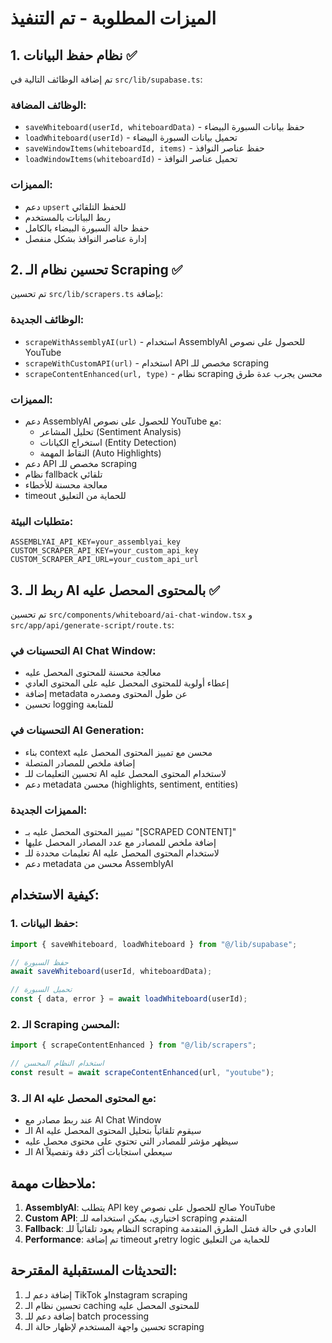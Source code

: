 # الميزات المطلوبة - تم التنفيذ

## 1. نظام حفظ البيانات ✅

تم إضافة الوظائف التالية في `src/lib/supabase.ts`:

### الوظائف المضافة:

- `saveWhiteboard(userId, whiteboardData)` - حفظ بيانات السبورة البيضاء
- `loadWhiteboard(userId)` - تحميل بيانات السبورة البيضاء
- `saveWindowItems(whiteboardId, items)` - حفظ عناصر النوافذ
- `loadWindowItems(whiteboardId)` - تحميل عناصر النوافذ

### المميزات:

- دعم `upsert` للحفظ التلقائي
- ربط البيانات بالمستخدم
- حفظ حالة السبورة البيضاء بالكامل
- إدارة عناصر النوافذ بشكل منفصل

## 2. تحسين نظام الـ Scraping ✅

تم تحسين `src/lib/scrapers.ts` بإضافة:

### الوظائف الجديدة:

- `scrapeWithAssemblyAI(url)` - استخدام AssemblyAI للحصول على نصوص YouTube
- `scrapeWithCustomAPI(url)` - استخدام API مخصص للـ scraping
- `scrapeContentEnhanced(url, type)` - نظام scraping محسن يجرب عدة طرق

### المميزات:

- دعم AssemblyAI للحصول على نصوص YouTube مع:
  - تحليل المشاعر (Sentiment Analysis)
  - استخراج الكيانات (Entity Detection)
  - النقاط المهمة (Auto Highlights)
- دعم API مخصص للـ scraping
- نظام fallback تلقائي
- معالجة محسنة للأخطاء
- timeout للحماية من التعليق

### متطلبات البيئة:

```env
ASSEMBLYAI_API_KEY=your_assemblyai_key
CUSTOM_SCRAPER_API_KEY=your_custom_api_key
CUSTOM_SCRAPER_API_URL=your_custom_api_url
```

## 3. ربط الـ AI بالمحتوى المحصل عليه ✅

تم تحسين `src/components/whiteboard/ai-chat-window.tsx` و `src/app/api/generate-script/route.ts`:

### التحسينات في AI Chat Window:

- معالجة محسنة للمحتوى المحصل عليه
- إعطاء أولوية للمحتوى المحصل عليه على المحتوى العادي
- إضافة metadata عن طول المحتوى ومصدره
- تحسين logging للمتابعة

### التحسينات في AI Generation:

- بناء context محسن مع تمييز المحتوى المحصل عليه
- إضافة ملخص للمصادر المتصلة
- تحسين التعليمات للـ AI لاستخدام المحتوى المحصل عليه
- دعم metadata محسن (highlights, sentiment, entities)

### المميزات الجديدة:

- تمييز المحتوى المحصل عليه بـ "[SCRAPED CONTENT]"
- إضافة ملخص للمصادر مع عدد المصادر المحصل عليها
- تعليمات محددة للـ AI لاستخدام المحتوى المحصل عليه
- دعم metadata محسن من AssemblyAI

## كيفية الاستخدام:

### 1. حفظ البيانات:

```typescript
import { saveWhiteboard, loadWhiteboard } from "@/lib/supabase";

// حفظ السبورة
await saveWhiteboard(userId, whiteboardData);

// تحميل السبورة
const { data, error } = await loadWhiteboard(userId);
```

### 2. الـ Scraping المحسن:

```typescript
import { scrapeContentEnhanced } from "@/lib/scrapers";

// استخدام النظام المحسن
const result = await scrapeContentEnhanced(url, "youtube");
```

### 3. الـ AI مع المحتوى المحصل عليه:

- عند ربط مصادر مع AI Chat Window
- الـ AI سيقوم تلقائياً بتحليل المحتوى المحصل عليه
- سيظهر مؤشر للمصادر التي تحتوي على محتوى محصل عليه
- الـ AI سيعطي استجابات أكثر دقة وتفصيلاً

## ملاحظات مهمة:

1. **AssemblyAI**: يتطلب API key صالح للحصول على نصوص YouTube
2. **Custom API**: اختياري، يمكن استخدامه للـ scraping المتقدم
3. **Fallback**: النظام يعود تلقائياً للـ scraping العادي في حالة فشل الطرق المتقدمة
4. **Performance**: تم إضافة timeout وretry logic للحماية من التعليق

## التحديثات المستقبلية المقترحة:

1. إضافة دعم لـ TikTok وInstagram scraping
2. تحسين نظام الـ caching للمحتوى المحصل عليه
3. إضافة دعم للـ batch processing
4. تحسين واجهة المستخدم لإظهار حالة الـ scraping
